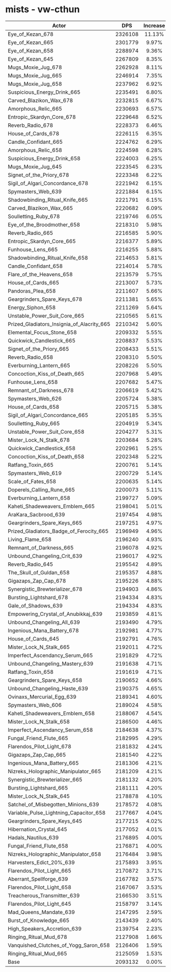 # mists - vw-cthun
| Actor | DPS | Increase |
|---|:---:|:---:|
|Eye_of_Kezan_678|2326108|11.13%|
|Eye_of_Kezan_665|2301779|9.97%|
|Eye_of_Kezan_658|2288974|9.36%|
|Eye_of_Kezan_645|2267809|8.35%|
|Mugs_Moxie_Jug_678|2262928|8.11%|
|Mugs_Moxie_Jug_665|2246914|7.35%|
|Mugs_Moxie_Jug_658|2237962|6.92%|
|Suspicious_Energy_Drink_665|2235491|6.80%|
|Carved_Blazikon_Wax_678|2232815|6.67%|
|Amorphous_Relic_665|2230693|6.57%|
|Entropic_Skardyn_Core_678|2229648|6.52%|
|Reverb_Radio_678|2228373|6.46%|
|House_of_Cards_678|2226115|6.35%|
|Candle_Confidant_665|2224762|6.29%|
|Amorphous_Relic_658|2224598|6.28%|
|Suspicious_Energy_Drink_658|2224003|6.25%|
|Mugs_Moxie_Jug_645|2223545|6.23%|
|Signet_of_the_Priory_678|2223348|6.22%|
|Sigil_of_Algari_Concordance_678|2221942|6.15%|
|Spymasters_Web_639|2221884|6.15%|
|Shadowbinding_Ritual_Knife_665|2221791|6.15%|
|Carved_Blazikon_Wax_665|2220682|6.09%|
|Soulletting_Ruby_678|2219746|6.05%|
|Eye_of_the_Broodmother_658|2218310|5.98%|
|Reverb_Radio_665|2216585|5.90%|
|Entropic_Skardyn_Core_665|2216377|5.89%|
|Funhouse_Lens_665|2216255|5.88%|
|Shadowbinding_Ritual_Knife_658|2214653|5.81%|
|Candle_Confidant_658|2214014|5.78%|
|Flare_of_the_Heavens_658|2213579|5.75%|
|House_of_Cards_665|2213007|5.73%|
|Pandoras_Plea_658|2211607|5.66%|
|Geargrinders_Spare_Keys_678|2211381|5.65%|
|Energy_Siphon_658|2211269|5.64%|
|Unstable_Power_Suit_Core_665|2210565|5.61%|
|Prized_Gladiators_Insignia_of_Alacrity_665|2210342|5.60%|
|Elemental_Focus_Stone_658|2209332|5.55%|
|Quickwick_Candlestick_665|2208837|5.53%|
|Signet_of_the_Priory_665|2208433|5.51%|
|Reverb_Radio_658|2208310|5.50%|
|Everburning_Lantern_665|2208226|5.50%|
|Concoction_Kiss_of_Death_665|2207968|5.49%|
|Funhouse_Lens_658|2207682|5.47%|
|Remnant_of_Darkness_678|2206619|5.42%|
|Spymasters_Web_626|2205724|5.38%|
|House_of_Cards_658|2205715|5.38%|
|Sigil_of_Algari_Concordance_665|2205185|5.35%|
|Soulletting_Ruby_665|2204919|5.34%|
|Unstable_Power_Suit_Core_658|2204277|5.31%|
|Mister_Lock_N_Stalk_678|2203684|5.28%|
|Quickwick_Candlestick_658|2202961|5.25%|
|Concoction_Kiss_of_Death_658|2202348|5.22%|
|Ratfang_Toxin_665|2200761|5.14%|
|Spymasters_Web_619|2200729|5.14%|
|Scale_of_Fates_658|2200635|5.14%|
|Doperels_Calling_Rune_665|2200073|5.11%|
|Everburning_Lantern_658|2199727|5.09%|
|Kaheti_Shadeweavers_Emblem_665|2198041|5.01%|
|AraKara_Sacbrood_639|2197454|4.98%|
|Geargrinders_Spare_Keys_665|2197251|4.97%|
|Prized_Gladiators_Badge_of_Ferocity_665|2196949|4.96%|
|Living_Flame_658|2196240|4.93%|
|Remnant_of_Darkness_665|2196078|4.92%|
|Unbound_Changeling_Crit_639|2196017|4.92%|
|Reverb_Radio_645|2195542|4.89%|
|The_Skull_of_Guldan_658|2195357|4.88%|
|Gigazaps_Zap_Cap_678|2195226|4.88%|
|Synergistic_Brewterializer_678|2194903|4.86%|
|Bursting_Lightshard_678|2194334|4.83%|
|Gale_of_Shadows_639|2194334|4.83%|
|Empowering_Crystal_of_Anubikkaj_639|2193859|4.81%|
|Unbound_Changeling_All_639|2193490|4.79%|
|Ingenious_Mana_Battery_678|2192981|4.77%|
|House_of_Cards_645|2192791|4.76%|
|Mister_Lock_N_Stalk_665|2192011|4.72%|
|Imperfect_Ascendancy_Serum_665|2191829|4.72%|
|Unbound_Changeling_Mastery_639|2191638|4.71%|
|Ratfang_Toxin_658|2191619|4.71%|
|Geargrinders_Spare_Keys_658|2190652|4.66%|
|Unbound_Changeling_Haste_639|2190375|4.65%|
|Ovinaxs_Mercurial_Egg_639|2189341|4.60%|
|Spymasters_Web_606|2189024|4.58%|
|Kaheti_Shadeweavers_Emblem_658|2188067|4.54%|
|Mister_Lock_N_Stalk_658|2186500|4.46%|
|Imperfect_Ascendancy_Serum_658|2184638|4.37%|
|Fungal_Friend_Flute_665|2182995|4.29%|
|Flarendos_Pilot_Light_678|2181832|4.24%|
|Gigazaps_Zap_Cap_665|2181540|4.22%|
|Ingenious_Mana_Battery_665|2181306|4.21%|
|Nizreks_Holographic_Manipulator_665|2181209|4.21%|
|Synergistic_Brewterializer_665|2181132|4.20%|
|Bursting_Lightshard_665|2181111|4.20%|
|Mister_Lock_N_Stalk_645|2178878|4.10%|
|Satchel_of_Misbegotten_Minions_639|2178572|4.08%|
|Variable_Pulse_Lightning_Capacitor_658|2177667|4.04%|
|Geargrinders_Spare_Keys_645|2177215|4.02%|
|Hibernation_Crystal_645|2177052|4.01%|
|Hadals_Nautilus_639|2176895|4.00%|
|Fungal_Friend_Flute_658|2176871|4.00%|
|Nizreks_Holographic_Manipulator_658|2176484|3.98%|
|Harvesters_Edict_20%_639|2175893|3.95%|
|Flarendos_Pilot_Light_665|2170872|3.71%|
|Aberrant_Spellforge_639|2167782|3.57%|
|Flarendos_Pilot_Light_658|2167067|3.53%|
|Treacherous_Transmitter_639|2166530|3.51%|
|Flarendos_Pilot_Light_645|2158797|3.14%|
|Mad_Queens_Mandate_639|2147295|2.59%|
|Burst_of_Knowledge_665|2143439|2.40%|
|High_Speakers_Accretion_639|2139754|2.23%|
|Ringing_Ritual_Mud_678|2127908|1.66%|
|Vanquished_Clutches_of_Yogg_Saron_658|2126406|1.59%|
|Ringing_Ritual_Mud_665|2125059|1.53%|
|Base|2093132|0.00%|
